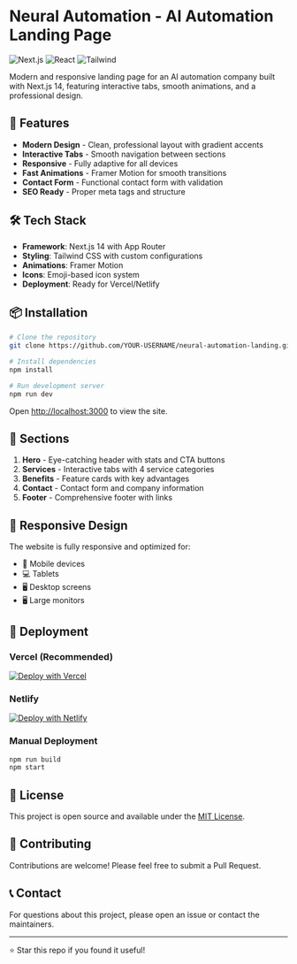 # Neural Automation - AI Automation Landing Page

![Next.js](https://img.shields.io/badge/Next.js-14.0-black?style=for-the-badge&logo=next.js)
![React](https://img.shields.io/badge/React-18.2-blue?style=for-the-badge&logo=react)
![Tailwind](https://img.shields.io/badge/Tailwind-3.3-38BDF8?style=for-the-badge&logo=tailwind-css)

Modern and responsive landing page for an AI automation company built with Next.js 14, featuring interactive tabs, smooth animations, and a professional design.

## 🚀 Features

- **Modern Design** - Clean, professional layout with gradient accents
- **Interactive Tabs** - Smooth navigation between sections
- **Responsive** - Fully adaptive for all devices
- **Fast Animations** - Framer Motion for smooth transitions
- **Contact Form** - Functional contact form with validation
- **SEO Ready** - Proper meta tags and structure

## 🛠️ Tech Stack

- **Framework**: Next.js 14 with App Router
- **Styling**: Tailwind CSS with custom configurations
- **Animations**: Framer Motion
- **Icons**: Emoji-based icon system
- **Deployment**: Ready for Vercel/Netlify

## 📦 Installation

```bash
# Clone the repository
git clone https://github.com/YOUR-USERNAME/neural-automation-landing.git

# Install dependencies
npm install

# Run development server
npm run dev
```

Open [http://localhost:3000](http://localhost:3000) to view the site.

## 🎨 Sections

1. **Hero** - Eye-catching header with stats and CTA buttons
2. **Services** - Interactive tabs with 4 service categories
3. **Benefits** - Feature cards with key advantages
4. **Contact** - Contact form and company information
5. **Footer** - Comprehensive footer with links

## 📱 Responsive Design

The website is fully responsive and optimized for:

- 📱 Mobile devices
- 💻 Tablets
- 🖥️ Desktop screens
- 🖥️ Large monitors

## 🚀 Deployment

### Vercel (Recommended)

[![Deploy with Vercel](https://vercel.com/button)](https://vercel.com/new)

### Netlify

[![Deploy with Netlify](https://www.netlify.com/img/deploy/button.svg)](https://app.netlify.com/start/)

### Manual Deployment

```bash
npm run build
npm start
```

## 📄 License

This project is open source and available under the [MIT License](LICENSE).

## 🤝 Contributing

Contributions are welcome! Please feel free to submit a Pull Request.

## 📞 Contact

For questions about this project, please open an issue or contact the maintainers.

---

⭐ Star this repo if you found it useful!
